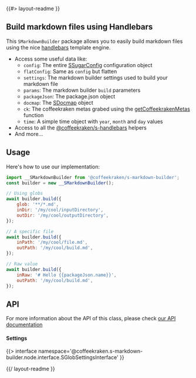 <!--
/**
 * @name            README
 * @namespace       doc
 * @type            Markdown
 * @platform        md
 * @status          stable
 * @menu            Documentation           /doc/readme
 *
 * @since           2.0.0
 * @author    Olivier Bossel <olivier.bossel@gmail.com> (https://coffeekraken.io)
 */
-->

{{#> layout-readme }}

## Build markdown files using Handlebars

This `SMarkdownBuilder` package allows you to easily build markdown files using the nice [handlebars](https://handlebarsjs.com/) template engine.

-   Access some useful data like:
    -   `config`: The entire [SSugarConfig](/package/@coffeekraken/s-sugar-config) configuration object
    -   `flatConfig`: Same as `config` but flatten
    -   `settings`: The markdown builder settings used to build your markdown file
    -   `params`: The markdown builder `build` parameters
    -   `packageJson`: The package.json object
    -   `docmap`: The [SDocmap](/package/@coffeekraken/s-docmap) object
    -   `ck`: The coffeekraken metas grabed using the [getCoffeekrakenMetas](/api/@coffeekraken.sugar.node.coffeekraken.getCoffeekrakenMetas) function
    -   `time`: A simple time object with `year`, `month` and `day` values
-   Access to all the [@coffeekraken/s-handlebars](/packages/@coffeekraken/s-handlebars) helpers
-   And more...

## Usage

Here's how to use our implementation:

```js
import __SMarkdownBuilder from '@coffeekraken/s-markdown-builder';
const builder = new __SMarkdownBuilder();

// Using globs
await builder.build({
    glob: '**/*.md',
    inDir: '/my/cool/inputDirectory',
    outDir: '/my/cool/outputDirectory',
});

// A specific file
await builder.build({
    inPath: '/my/cool/file.md',
    outPath: '/my/cool/build.md',
});

// Raw value
await builder.build({
    inRaw: '# Hello {{packageJson.name}}',
    outPath: '/my/cool/build.md',
});
```

## API

For more information about the API of this class, please check [our API documentation](/api/@coffeekraken.s-markdown-builder.node.SMarkdownBuilder)

#### Settings

{{> interface namespace='@coffeekraken.s-markdown-builder.node.interface.SGlobSettingsInterface' }}

{{/ layout-readme }}
